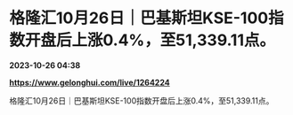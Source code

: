 # 格隆汇10月26日｜巴基斯坦KSE-100指数开盘后上涨0.4%，至51,339.11点。

**2023-10-26 04:38**

**https://www.gelonghui.com/live/1264224**

格隆汇10月26日｜巴基斯坦KSE-100指数开盘后上涨0.4%，至51,339.11点。